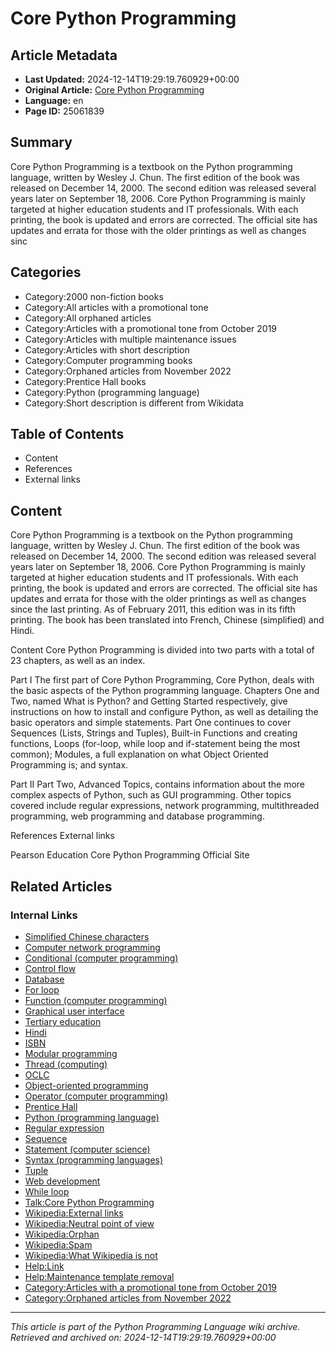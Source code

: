 # Core Python Programming

## Article Metadata

- **Last Updated:** 2024-12-14T19:29:19.760929+00:00
- **Original Article:** [Core Python Programming](https://en.wikipedia.org/wiki/Core_Python_Programming)
- **Language:** en
- **Page ID:** 25061839

## Summary

Core Python Programming is a textbook on the Python programming language, written by Wesley J. Chun. The first edition of the book was released on December 14, 2000. The second edition was released several years later on September 18, 2006. Core Python Programming is mainly targeted at higher education students and IT professionals.
With each printing, the book is updated and errors are corrected. The official site has updates and errata for those with the older printings as well as changes sinc

## Categories

- Category:2000 non-fiction books
- Category:All articles with a promotional tone
- Category:All orphaned articles
- Category:Articles with a promotional tone from October 2019
- Category:Articles with multiple maintenance issues
- Category:Articles with short description
- Category:Computer programming books
- Category:Orphaned articles from November 2022
- Category:Prentice Hall books
- Category:Python (programming language)
- Category:Short description is different from Wikidata

## Table of Contents

- Content
- References
- External links

## Content

Core Python Programming is a textbook on the Python programming language, written by Wesley J. Chun. The first edition of the book was released on December 14, 2000. The second edition was released several years later on September 18, 2006. Core Python Programming is mainly targeted at higher education students and IT professionals.
With each printing, the book is updated and errors are corrected. The official site has updates and errata for those with the older printings as well as changes since the last printing. As of February 2011, this edition was in its fifth printing.
The book has been translated into French, Chinese (simplified) and Hindi.

Content
Core Python Programming is divided into two parts with a total of 23 chapters, as well as an index.

Part I
The first part of Core Python Programming, Core Python, deals with the basic aspects of the Python programming language. Chapters One and Two, named What is Python? and Getting Started respectively, give instructions on how to install and configure Python, as well as detailing the basic operators and simple statements. Part One continues to cover Sequences (Lists, Strings and Tuples), Built-in Functions and creating functions, Loops (for-loop, while loop and if-statement being the most common); Modules, a full explanation on what Object Oriented Programming is; and syntax.

Part II
Part Two, Advanced Topics, contains information about the more complex aspects of Python, such as GUI programming. Other topics covered include regular expressions, network programming, multithreaded programming, web programming and database programming.

References
External links

Pearson Education
Core Python Programming Official Site

## Related Articles

### Internal Links

- [Simplified Chinese characters](https://en.wikipedia.org/wiki/Simplified_Chinese_characters)
- [Computer network programming](https://en.wikipedia.org/wiki/Computer_network_programming)
- [Conditional (computer programming)](https://en.wikipedia.org/wiki/Conditional_(computer_programming))
- [Control flow](https://en.wikipedia.org/wiki/Control_flow)
- [Database](https://en.wikipedia.org/wiki/Database)
- [For loop](https://en.wikipedia.org/wiki/For_loop)
- [Function (computer programming)](https://en.wikipedia.org/wiki/Function_(computer_programming))
- [Graphical user interface](https://en.wikipedia.org/wiki/Graphical_user_interface)
- [Tertiary education](https://en.wikipedia.org/wiki/Tertiary_education)
- [Hindi](https://en.wikipedia.org/wiki/Hindi)
- [ISBN](https://en.wikipedia.org/wiki/ISBN)
- [Modular programming](https://en.wikipedia.org/wiki/Modular_programming)
- [Thread (computing)](https://en.wikipedia.org/wiki/Thread_(computing))
- [OCLC](https://en.wikipedia.org/wiki/OCLC)
- [Object-oriented programming](https://en.wikipedia.org/wiki/Object-oriented_programming)
- [Operator (computer programming)](https://en.wikipedia.org/wiki/Operator_(computer_programming))
- [Prentice Hall](https://en.wikipedia.org/wiki/Prentice_Hall)
- [Python (programming language)](https://en.wikipedia.org/wiki/Python_(programming_language))
- [Regular expression](https://en.wikipedia.org/wiki/Regular_expression)
- [Sequence](https://en.wikipedia.org/wiki/Sequence)
- [Statement (computer science)](https://en.wikipedia.org/wiki/Statement_(computer_science))
- [Syntax (programming languages)](https://en.wikipedia.org/wiki/Syntax_(programming_languages))
- [Tuple](https://en.wikipedia.org/wiki/Tuple)
- [Web development](https://en.wikipedia.org/wiki/Web_development)
- [While loop](https://en.wikipedia.org/wiki/While_loop)
- [Talk:Core Python Programming](https://en.wikipedia.org/wiki/Talk:Core_Python_Programming)
- [Wikipedia:External links](https://en.wikipedia.org/wiki/Wikipedia:External_links)
- [Wikipedia:Neutral point of view](https://en.wikipedia.org/wiki/Wikipedia:Neutral_point_of_view)
- [Wikipedia:Orphan](https://en.wikipedia.org/wiki/Wikipedia:Orphan)
- [Wikipedia:Spam](https://en.wikipedia.org/wiki/Wikipedia:Spam)
- [Wikipedia:What Wikipedia is not](https://en.wikipedia.org/wiki/Wikipedia:What_Wikipedia_is_not)
- [Help:Link](https://en.wikipedia.org/wiki/Help:Link)
- [Help:Maintenance template removal](https://en.wikipedia.org/wiki/Help:Maintenance_template_removal)
- [Category:Articles with a promotional tone from October 2019](https://en.wikipedia.org/wiki/Category:Articles_with_a_promotional_tone_from_October_2019)
- [Category:Orphaned articles from November 2022](https://en.wikipedia.org/wiki/Category:Orphaned_articles_from_November_2022)

---
_This article is part of the Python Programming Language wiki archive._
_Retrieved and archived on: 2024-12-14T19:29:19.760929+00:00_